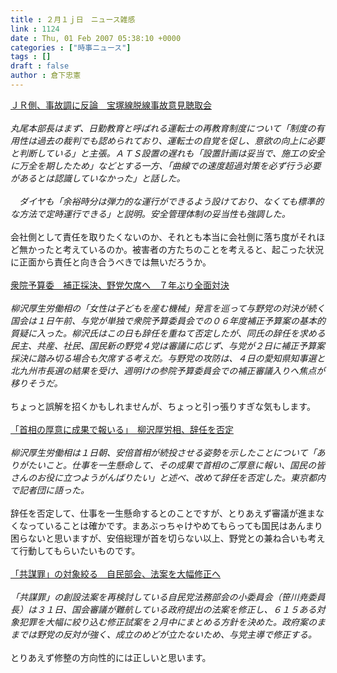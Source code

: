 ```yaml
---
title : ２月１ｊ日　ニュース雑感
link : 1124
date : Thu, 01 Feb 2007 05:38:10 +0000
categories : ["時事ニュース"]
tags : []
draft : false
author : 倉下忠憲
---
```


<A HREF="http://www.asahi.com/national/update/0201/TKY200702010251.html" TARGET="_blank">ＪＲ側、事故調に反論　宝塚線脱線事故意見聴取会</A><BR><BR><I>丸尾本部長はまず、日勤教育と呼ばれる運転士の再教育制度について「制度の有用性は過去の裁判でも認められており、運転士の自覚を促し、意欲の向上に必要と判断している」と主張。ＡＴＳ設置の遅れも「設置計画は妥当で、施工の安全に万全を期したため」などとする一方、「曲線での速度超過対策を必ず行う必要があるとは認識していなかった」と話した。 <BR><BR>　ダイヤも「余裕時分は弾力的な運行ができるよう設けており、なくても標準的な方法で定時運行できる」と説明。安全管理体制の妥当性も強調した。 </I><BR><BR>会社側として責任を取りたくないのか、それとも本当に会社側に落ち度がそれほど無かったと考えているのか。被害者の方たちのことを考えると、起こった状況に正面から責任と向き合うべきでは無いだろうか。<BR><BR><A HREF="http://www.asahi.com/politics/update/0201/014.html" TARGET="_blank">衆院予算委　補正採決、野党欠席へ　７年ぶり全面対決</A><BR><BR><I>柳沢厚生労働相の「女性は子どもを産む機械」発言を巡って与野党の対決が続く国会は１日午前、与党が単独で衆院予算委員会での０６年度補正予算案の基本的質疑に入った。柳沢氏はこの日も辞任を重ねて否定したが、同氏の辞任を求める民主、共産、社民、国民新の野党４党は審議に応じず、与党が２日に補正予算案採決に踏み切る場合も欠席する考えだ。与野党の攻防は、４日の愛知県知事選と北九州市長選の結果を受け、週明けの参院予算委員会での補正審議入りへ焦点が移りそうだ。 </I><BR><BR>ちょっと誤解を招くかもしれませんが、ちょっと引っ張りすぎな気もします。<BR><BR><A HREF="http://www.asahi.com/politics/update/0201/015.html" TARGET="_blank">「首相の厚意に成果で報いる」　柳沢厚労相、辞任を否定</A><BR><BR><I>柳沢厚生労働相は１日朝、安倍首相が続投させる姿勢を示したことについて「ありがたいこと。仕事を一生懸命して、その成果で首相のご厚意に報い、国民の皆さんのお役に立つようがんばりたい」と述べ、改めて辞任を否定した。東京都内で記者団に語った。 </I><BR><BR>辞任を否定して、仕事を一生懸命するとのことですが、とりあえず審議が進まなくなっていることは確かです。まあぶっちゃけやめてもらっても国民はあんまり困らないと思いますが、安倍総理が首を切らない以上、野党との兼ね合いも考えて行動してもらいたいものです。<BR><BR><A HREF="http://www.asahi.com/politics/update/0201/012.html" TARGET="_blank">「共謀罪」の対象絞る　自民部会、法案を大幅修正へ</A><BR><BR><I>「共謀罪」の創設法案を再検討している自民党法務部会の小委員会（笹川尭委員長）は３１日、国会審議が難航している政府提出の法案を修正し、６１５ある対象犯罪を大幅に絞り込む修正試案を２月中にまとめる方針を決めた。政府案のままでは野党の反対が強く、成立のめどが立たないため、与党主導で修正する。 </I><BR><BR>とりあえず修整の方向性的には正しいと思います。<BR><BR><br><br>
